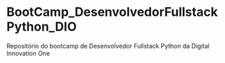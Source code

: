 # BootCamp_DesenvolvedorFullstackPython_DIO
Repositório do bootcamp de Desenvolvedor Fullstack Python da Digital Innovation One
